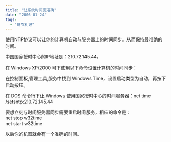 ```yaml
---
title: "让系统时间更准确"
date: "2006-01-24"
tags: 
  - "码农札记"
---
```


使用NTP协议可以让你的计算机自动与服务器上的时间同步。从而保持最准确的时间。

中国国家授时中心的IP地址是：210.72.145.44。

在 Windows XP/2000 可下使用以下命令设置计算机的时间同步：

在控制面板,管理工具,服务中找到 Windows Time，设置启动类型为自动，再按下启动按钮。

在 DOS 命令行下让 Windows 使用国家授时中心的时间服务器：net time /setsntp:210.72.145.44

  
要想立刻与时间服务器同步需要重启时间服务，相应的命令是：  
net stop w32time  
net start w32time

  
以后你的机器就会有一个准确的时间。
